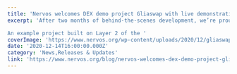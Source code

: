 ```yaml
---
title: 'Nervos welcomes DEX demo project Gliaswap with live demonstration on Dec. 16th'
excerpt: 'After two months of behind-the-scenes development, we’re proud to announce Gliaswap, a new, cross-chain DEX demo project is coming to the Nervos ecosystem.

An example project built on Layer 2 of the '
coverImage: 'https://www.nervos.org/wp-content/uploads/2020/12/gliaswap-810x455.png'
date: '2020-12-14T16:00:00.000Z'
category: 'News,Releases & Updates'
link: 'https://www.nervos.org/blog/nervos-welcomes-dex-demo-project-gliaswap-with-live-demonstration-on-dec-16th'
---
```


